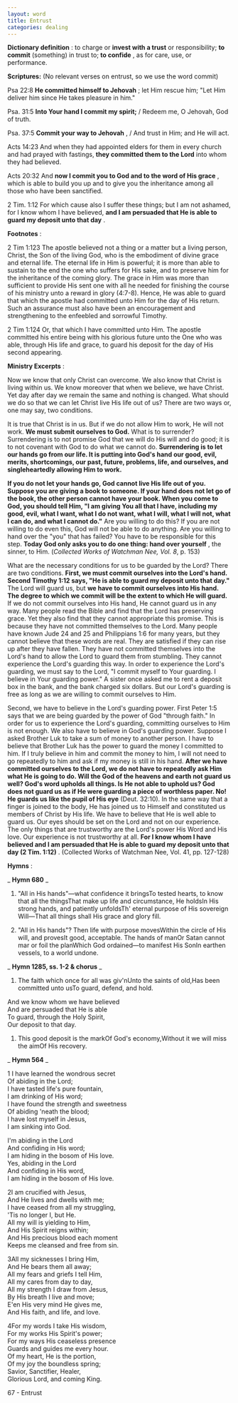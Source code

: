 ```yaml
---
layout: word
title: Entrust
categories: dealing
---
```


**Dictionary definition** : to charge or **invest with a trust** or responsibility; **to commit** (something) in trust to; **to confide** , as for care, use, or performance.

**Scriptures:** (No relevant verses on entrust, so we use the word commit)

Psa 22:8 **He committed himself to Jehovah** ; let Him rescue him; "Let Him deliver him since He takes pleasure in him."

Psa. 31:5 **Into Your hand I commit my spirit;** / Redeem me, O Jehovah, God of truth.

Psa. 37:5 **Commit your way to Jehovah** , / And trust in Him; and He will act.

Acts 14:23 And when they had appointed elders for them in every church and had prayed with fastings, **they committed them to the Lord** into whom they had believed.

Acts 20:32 And **now I commit you to God and to the word of His grace** , which is able to build you up and to give you the inheritance among all those who have been sanctified.

2 Tim. 1:12 For which cause also I suffer these things; but I am not ashamed, for I know whom I have believed, **and I am persuaded that He is able to guard my deposit unto that day** .

**Footnotes** :

2 Tim 1:123 The apostle believed not a thing or a matter but a living person, Christ, the Son of the living God, who is the embodiment of divine grace and eternal life. The eternal life in Him is powerful; it is more than able to sustain to the end the one who suffers for His sake, and to preserve him for the inheritance of the coming glory. The grace in Him was more than sufficient to provide His sent one with all he needed for finishing the course of his ministry unto a reward in glory (4:7-8). Hence, He was able to guard that which the apostle had committed unto Him for the day of His return. Such an assurance must also have been an encouragement and strengthening to the enfeebled and sorrowful Timothy.

2 Tim 1:124 Or, that which I have committed unto Him. The apostle committed his entire being with his glorious future unto the One who was able, through His life and grace, to guard his deposit for the day of His second appearing.

**Ministry Excerpts** :

Now we know that only Christ can overcome. We also know that Christ is living within us. We know moreover that when we believe, we have Christ. Yet day after day we remain the same and nothing is changed. What should we do so that we can let Christ live His life out of us? There are two ways or, one may say, two conditions.

It is true that Christ is in us. But if we do not allow Him to work, He will not work. **We must submit ourselves to God.** What is to surrender? Surrendering is to not promise God that we will do His will and do good; it is to not covenant with God to do what we cannot do. **Surrendering is to let our hands go from our life. It is putting into God's hand our good, evil, merits, shortcomings, our past, future, problems, life, and ourselves, and singleheartedly allowing Him to work.**

**If you do not let your hands go, God cannot live His life out of you. Suppose you are giving a book to someone. If your hand does not let go of the book, the other person cannot have your book. When you come to God, you should tell Him, "I am giving You all that I have, including my good, evil, what I want, what I do not want, what I will, what I will not, what I can do, and what I cannot do."** Are you willing to do this? If you are not willing to do even this, God will not be able to do anything. Are you willing to hand over the "you" that has failed? You have to be responsible for this step. **Today God only asks you to do one thing: hand over yourself** , the sinner, to Him. (_Collected Works of Watchman Nee, Vol. 8_, p. 153)

What are the necessary conditions for us to be guarded by the Lord? There are two conditions. **First, we must commit ourselves into the Lord's hand. Second Timothy 1:12 says, "He is able to guard my deposit unto that day."** The Lord will guard us, but **we have to commit ourselves into His hand. The degree to which we commit will be the extent to which He will guard.** If we do not commit ourselves into His hand, He cannot guard us in any way. Many people read the Bible and find that the Lord has preserving grace. Yet they also find that they cannot appropriate this promise. This is because they have not committed themselves to the Lord. Many people have known Jude 24 and 25 and Philippians 1:6 for many years, but they cannot believe that these words are real. They are satisfied if they can rise up after they have fallen. They have not committed themselves into the Lord's hand to allow the Lord to guard them from stumbling. They cannot experience the Lord's guarding this way. In order to experience the Lord's guarding, we must say to the Lord, "I commit myself to Your guarding. I believe in Your guarding power." A sister once asked me to rent a deposit box in the bank, and the bank charged six dollars. But our Lord's guarding is free as long as we are willing to commit ourselves to Him.

Second, we have to believe in the Lord's guarding power. First Peter 1:5 says that we are being guarded by the power of God "through faith." In order for us to experience the Lord's guarding, committing ourselves to Him is not enough. We also have to believe in God's guarding power. Suppose I asked Brother Luk to take a sum of money to another person. I have to believe that Brother Luk has the power to guard the money I committed to him. If I truly believe in him and commit the money to him, I will not need to go repeatedly to him and ask if my money is still in his hand. **After we have committed ourselves to the Lord, we do not have to repeatedly ask Him what He is going to do. Will the God of the heavens and earth not guard us well? God's word upholds all things. Is He not able to uphold us? God does not guard us as if He were guarding a piece of worthless paper. No! He guards us like the pupil of His eye** (Deut. 32:10). In the same way that a finger is joined to the body, He has joined us to Himself and constituted us members of Christ by His life. We have to believe that He is well able to guard us. Our eyes should be set on the Lord and not on our experience. The only things that are trustworthy are the Lord's power His Word and His love. Our experience is not trustworthy at all. **For I know whom I have believed and I am persuaded that He is able to guard my deposit unto that day (2 Tim. 1:12)** . (Collected Works of Watchman Nee, Vol. 41, pp. 127-128)

**Hymns** :

_ **Hymn 680** _

1. "All in His hands"—what confidence it bringsTo tested hearts, to know that all the thingsThat make up life and circumstance, He holdsIn His strong hands, and patiently unfoldsTh' eternal purpose of His sovereign Will—That all things shall His grace and glory fill.

1. "All in His hands"? Then life with purpose movesWithin the circle of His will, and provesIt good, acceptable. The hands of manOr Satan cannot mar or foil the planWhich God ordained—to manifest His SonIn earthen vessels, to a world undone.

_ **Hymn 1285, ss. 1-2 & chorus** _

1. The faith which once for all was giv'nUnto the saints of old,Has been committed unto usTo guard, defend, and hold.

And we know whom we have believed  
And are persuaded that He is able  
To guard, through the Holy Spirit,  
Our deposit to that day.

1. This good deposit is the markOf God's economy,Without it we will miss the aimOf His recovery.

_ **Hymn 564** _

1 I have learned the wondrous secret  
Of abiding in the Lord;  
I have tasted life's pure fountain,  
I am drinking of His word;  
I have found the strength and sweetness  
Of abiding 'neath the blood;  
I have lost myself in Jesus,  
I am sinking into God.

I'm abiding in the Lord  
And confiding in His word;  
I am hiding in the bosom of His love.  
Yes, abiding in the Lord  
And confiding in His word,  
I am hiding in the bosom of His love.

2I am crucified with Jesus,  
And He lives and dwells with me;  
I have ceased from all my struggling,  
'Tis no longer I, but He.  
All my will is yielding to Him,  
And His Spirit reigns within;  
And His precious blood each moment  
Keeps me cleansed and free from sin.

3All my sicknesses I bring Him,  
And He bears them all away;  
All my fears and griefs I tell Him,  
All my cares from day to day,  
All my strength I draw from Jesus,  
By His breath I live and move;  
E'en His very mind He gives me,  
And His faith, and life, and love.

4For my words I take His wisdom,  
For my works His Spirit's power;  
For my ways His ceaseless presence  
Guards and guides me every hour.  
Of my heart, He is the portion,  
Of my joy the boundless spring;  
Savior, Sanctifier, Healer,  
Glorious Lord, and coming King.

67 - Entrust
